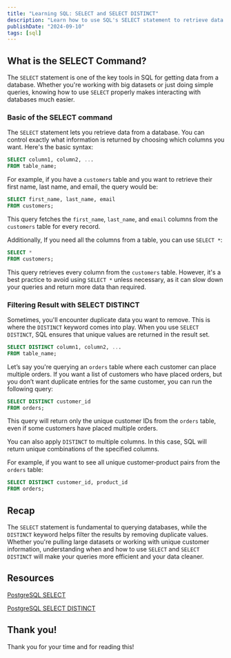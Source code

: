 ```yaml
---
title: "Learning SQL: SELECT and SELECT DISTINCT"
description: "Learn how to use SQL's SELECT statement to retrieve data and filter out duplicates with DISTINCT with examples."
publishDate: "2024-09-10"
tags: [sql]
---
```


## What is the SELECT Command?

The `SELECT` statement is one of the key tools in SQL for getting data from a database. Whether you're working with big datasets or just doing simple queries, knowing how to use `SELECT` properly makes interacting with databases much easier.

### Basic of the SELECT command

The `SELECT` statement lets you retrieve data from a database. You can control exactly what information is returned by choosing which columns you want. Here's the basic syntax:

```sql
SELECT column1, column2, ...
FROM table_name;
```

For example, if you have a `customers` table and you want to retrieve their first name, last name, and email, the query would be:

```sql
SELECT first_name, last_name, email
FROM customers;
```

This query fetches the `first_name`, `last_name`, and `email` columns from the `customers` table for every record.

Additionally, If you need all the columns from a table, you can use `SELECT *`:

```sql
SELECT *
FROM customers;
```

This query retrieves every column from the `customers` table. However, it's a best practice to avoid using `SELECT *` unless necessary, as it can slow down your queries and return more data than required.

### Filtering Result with SELECT DISTINCT

Sometimes, you'll encounter duplicate data you want to remove. This is where the `DISTINCT` keyword comes into play. When you use `SELECT DISTINCT`, SQL ensures that unique values are returned in the result set.

```sql
SELECT DISTINCT column1, column2, ...
FROM table_name;
```

Let’s say you're querying an `orders` table where each customer can place multiple orders. If you want a list of customers who have placed orders, but you don’t want duplicate entries for the same customer, you can run the following query:

```sql
SELECT DISTINCT customer_id
FROM orders;
```

This query will return only the unique customer IDs from the `orders` table, even if some customers have placed multiple orders.

You can also apply `DISTINCT` to multiple columns. In this case, SQL will return unique combinations of the specified columns.

For example, if you want to see all unique customer-product pairs from the `orders` table:

```sql
SELECT DISTINCT customer_id, product_id
FROM orders;
```

## Recap

The `SELECT` statement is fundamental to querying databases, while the `DISTINCT` keyword helps filter the results by removing duplicate values. Whether you're pulling large datasets or working with unique customer information, understanding when and how to use `SELECT` and `SELECT DISTINCT` will make your queries more efficient and your data cleaner.

## Resources

[PostgreSQL SELECT](https://www.postgresqltutorial.com/postgresql-tutorial/postgresql-select/)

[PostgreSQL SELECT DISTINCT](https://www.postgresqltutorial.com/postgresql-tutorial/postgresql-select-distinct/)

## Thank you!

Thank you for your time and for reading this!